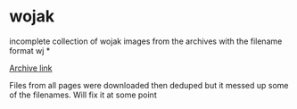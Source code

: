 # wojak

incomplete collection of wojak images from the archives with the filename format wj *

[Archive link](https://desuarchive.org/_/search/boards/r9k.desu.meta/filename/wj/)

Files from all pages were downloaded then deduped but it messed up some of the filenames. Will fix it at some point

